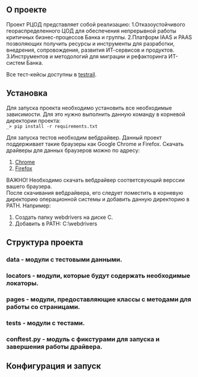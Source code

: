 ## О проекте 
Проект РЦОД представляет собой реализацию:
1.Отказоустойчивого геораспределенного ЦОД для обеспечения непрерывной работы критичных бизнес-процессов Банка и группы.
2.Платформ IAAS и PAAS позволяющих получить ресурсы и инструменты для разработки, внедрения, сопровождения, развития ИТ-сервисов и продуктов.
3.Инструментов и методологий для миграции и рефакторинга ИТ-систем Банка.

Все тест-кейсы доступны в [testrail](https://tr.dev.akbars.ru/index.php?/projects/overview/87).
## Установка 
Для запуска проекта необходимо установить все необходимые зависимости. Для это нужно выполнить
данную команду в корневой директории проекта:  
`_> pip install -r requirements.txt`
 
Для запуска тестов необходим вебдрайвер. Данный проект поддерживает такие браузеры как Google Chrome и
Firefox. 
Скачать драйверы для данных браузеров можно по адресу: 
1. [Chrome](https://chromedriver.chromium.org/downloads)
2. [Firefox](https://github.com/mozilla/geckodriver/releases)

ВАЖНО! Необходимо скачать вебдрайвер соответсвующий верссии вашего браузера.  
После скачивания вебдрайвера, его следует поместить в корневую директорию операционной системы и
добавить данную директорию в PATH. Например: 
1. Создать папку webdrivers на диске С.
2. Добавить в PATH: C:\webdrivers
## Структура проекта 
### data - модули с тестовыми данными.
### locators - модули, которые будут содержать необходимые локаторы.
### pages - модули, предоставляющие классы с методами для работы со страницами.
### tests - модули с тестами.
### conftest.py - модуль с фикстурами для запуска и завершения работы драйвера.
## Конфигурация и запуск
